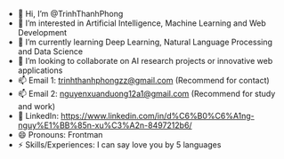 - 👋 Hi, I’m @TrinhThanhPhong
- 👀 I’m interested in Artificial Intelligence, Machine Learning and Web Development
- 🌱 I’m currently learning Deep Learning, Natural Language Processing and Data Science
- 💞️ I’m looking to collaborate on AI research projects or innovative web applications
- 📫 Email 1: trinhthanhphongzz@gmail.com (Recommend for contact)
- 📫 Email 2: nguyenxuanduong12a1@gmail.com (Recommend for study and work)
- 💼 LinkedIn: https://www.linkedin.com/in/d%C6%B0%C6%A1ng-nguy%E1%BB%85n-xu%C3%A2n-8497212b6/
- 😄 Pronouns: Frontman
- ⚡ Skills/Experiences: I can say love you by 5 languages

<!---
TrinhThanhPhong/TrinhThanhPhong is a ✨ special ✨ repository because its `README.md` (this file) appears on your GitHub profile.
You can click the Preview link to take a look at your changes.
--->
